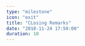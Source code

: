 ```yaml
---
type: "milestone"
icon: "exit"
title: "CLosing Remarks"
date: "2018-11-24 17:50:00"
duration: 10
---
```

